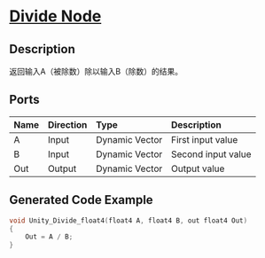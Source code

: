 # [Divide Node](https://docs.unity3d.com/Packages/com.unity.shadergraph@7.3/manual/Divide-Node.html)

## Description
返回输入A（被除数）除以输入B（除数）的结果。

## Ports
|Name|Direction|Type|Description
|:---|:--------|:---|:---------
|A|Input|Dynamic Vector|First input value
|B|Input|Dynamic Vector|Second input value
|Out|Output|Dynamic Vector|Output value

## Generated Code Example
```h
void Unity_Divide_float4(float4 A, float4 B, out float4 Out)
{
    Out = A / B;
}
```